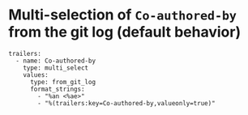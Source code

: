 # Multi-selection of `Co-authored-by` from the git log (default behavior)

```
trailers:
  - name: Co-authored-by
    type: multi_select
    values:
      type: from_git_log
      format_strings:
        - "%an <%ae>"
        - "%(trailers:key=Co-authored-by,valueonly=true)"
```
